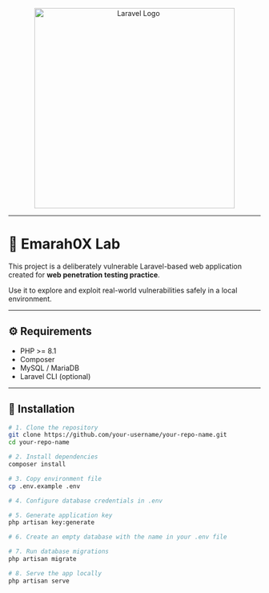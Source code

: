 <p align="center">
  <img src="https://raw.githubusercontent.com/laravel/art/master/logo-lockup/5%20SVG/2%20CMYK/1%20Full%20Color/laravel-logolockup-cmyk-red.svg" width="400" alt="Laravel Logo">
</p>

---

# 🔐 Emarah0X Lab

This project is a deliberately vulnerable Laravel-based web application created for **web penetration testing practice**.

Use it to explore and exploit real-world vulnerabilities safely in a local environment.

---

## ⚙️ Requirements

- PHP >= 8.1
- Composer
- MySQL / MariaDB
- Laravel CLI (optional)

---

## 🚀 Installation

```bash
# 1. Clone the repository
git clone https://github.com/your-username/your-repo-name.git
cd your-repo-name

# 2. Install dependencies
composer install

# 3. Copy environment file
cp .env.example .env

# 4. Configure database credentials in .env

# 5. Generate application key
php artisan key:generate

# 6. Create an empty database with the name in your .env file

# 7. Run database migrations
php artisan migrate

# 8. Serve the app locally
php artisan serve
